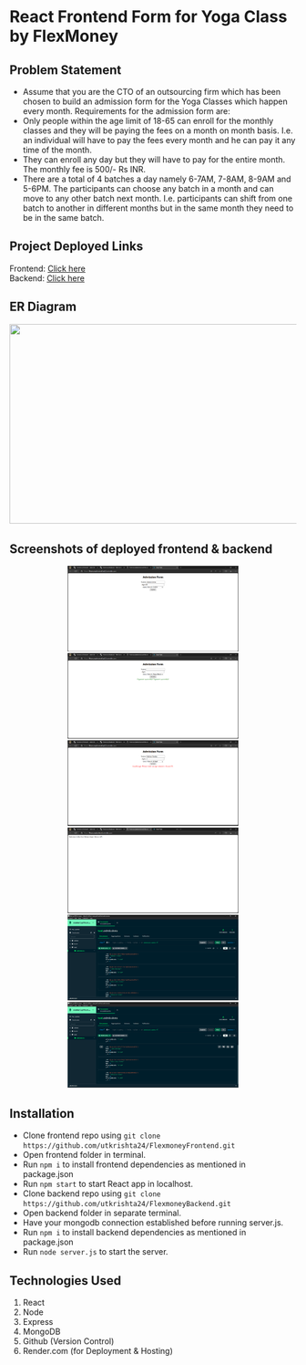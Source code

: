 # React Frontend Form for Yoga Class by FlexMoney

## Problem Statement
- Assume that you are the CTO of an outsourcing firm which has been chosen to build an
admission form for the Yoga Classes which happen every month.
Requirements for the admission form are:<br>
- Only people within the age limit of 18-65 can enroll for the monthly classes and they will
be paying the fees on a month on month basis. I.e. an individual will have to pay the fees
every month and he can pay it any time of the month.<br>
- They can enroll any day but they will have to pay for the entire month. The monthly fee is
500/- Rs INR.<br>
- There are a total of 4 batches a day namely 6-7AM, 7-8AM, 8-9AM and 5-6PM. The
participants can choose any batch in a month and can move to any other batch next
month. I.e. participants can shift from one batch to another in different months but in the
same month they need to be in the same batch.

## Project Deployed Links
Frontend: [Click here](https://flexmoneybackend.onrender.com/)<br>
Backend: [Click here](https://flexmoneyfrontend-ydz5.onrender.com/) 

## ER Diagram
<p align="center">
  <img src="" height="350px" width="700px"/>
</p>

## Screenshots of deployed frontend & backend
<p align="center">
  <img src="https://github.com/utkrishta24/FlexmoneyFrontend/blob/main/screenshots/Filled1.png" height="150px" width="300px"/>
  <img src="https://github.com/utkrishta24/FlexmoneyFrontend/blob/main/screenshots/Payment.png" height="150px" width="300px"/>
  <img src="https://github.com/utkrishta24/FlexmoneyFrontend/blob/main/screenshots/error.png" height="150px" width="300px"/>
  <img src="https://github.com/utkrishta24/FlexmoneyFrontend/blob/main/screenshots/Server.png" height="150px" width="300px"/>
  <img src="https://github.com/utkrishta24/FlexmoneyFrontend/blob/main/screenshots/db1.png" height="150px" width="300px"/>
  <img src="https://github.com/utkrishta24/FlexmoneyFrontend/blob/main/screenshots/db2.png" height="150px" width="300px"/>
</p>

## Installation
<ul>
  <li>Clone frontend repo using <code>git clone https://github.com/utkrishta24/FlexmoneyFrontend.git</code></li>
  <li>Open frontend folder in terminal.</li>
  <li>Run <code>npm i</code> to install frontend dependencies as mentioned in package.json</li>
  <li>Run <code>npm start</code> to start React app in localhost.
  <li>Clone backend repo using <code>git clone https://github.com/utkrishta24/FlexmoneyBackend.git</code></li>
  <li>Open backend folder in separate terminal.
  <li>Have your mongodb connection established before running server.js.
  <li>Run <code>npm i</code> to install backend dependencies as mentioned in package.json</li>
  <li>Run <code>node server.js</code> to start the server.
 </ul>

## Technologies Used
1) React 
2) Node
3) Express
4) MongoDB
5) Github (Version Control)
6) Render.com (for Deployment & Hosting)
